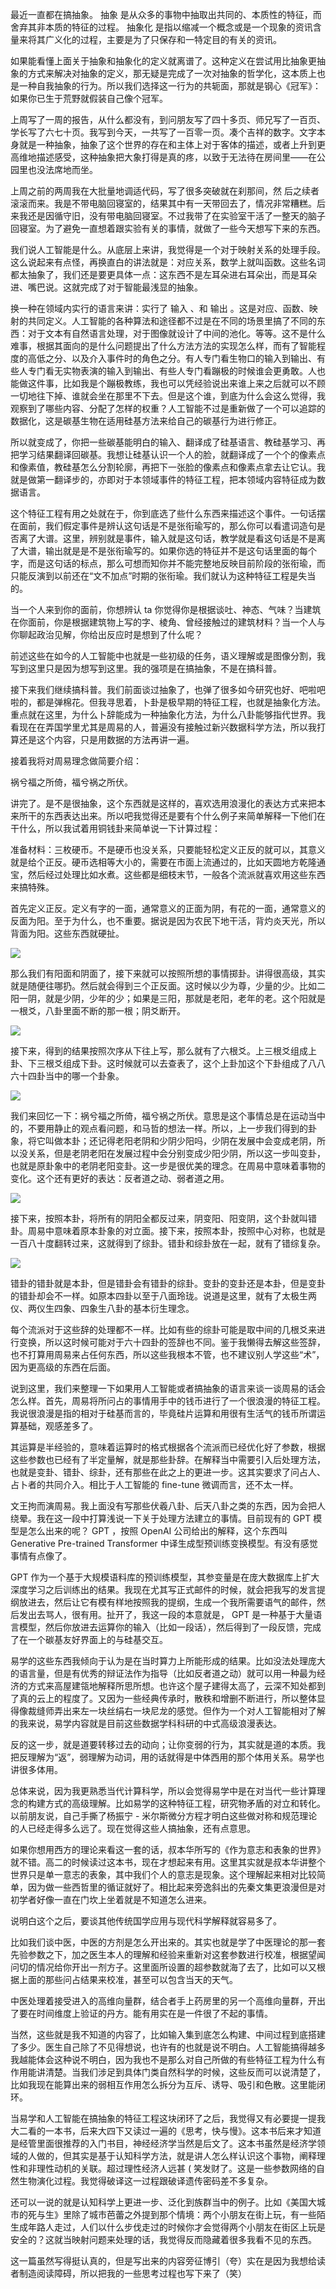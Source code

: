 最近一直都在搞抽象。 抽象 是从众多的事物中抽取出共同的、本质性的特征，而舍弃其非本质的特征的过程。 抽象化 是指以缩减一个概念或是一个现象的资讯含量来将其广义化的过程，主要是为了只保存和一特定目的有关的资讯。

如果能看懂上面关于抽象和抽象化的定义就离谱了。这种定义在尝试用比抽象更抽象的方式来解决对抽象的定义，那无疑是完成了一次对抽象的哲学化，这本质上也是一种自我抽象的行为。所以我们选择这一行为的共轭面，那就是钢心《冠军》：如果你已生于荒野就假装自己像个冠军。

上周写了一周的报告，从什么都没有，到问朋友写了四十多页、师兄写了一百页、学长写了六七十页。我写到今天，一共写了一百零一页。凑个吉祥的数字。文字本身就是一种抽象，抽象了这个世界的存在和主体上对于客体的描述，或者上升到更高维地描述感受，这种抽象把大象打得是真的疼，以致于无法待在房间里——在公园里也没法席地而坐。

上周之前的两周我在大批量地调适代码，写了很多突破就在刹那间，然 后之续者滚滚而来。我是不带电脑回寝室的，结果其中有一天带回去了，情况非常糟糕。后来我还是因循守旧，没有带电脑回寝室。不过我带了在实验室干活了一整天的脑子回寝室。为了避免一直想着跟实验有关的事情，就做了一些今天想写下来的东西。

我们说人工智能是什么。从底层上来讲，我觉得是一个对于映射关系的处理手段。这么说起来有点怪，再换直白的讲法就是：对应关系，数学上就叫函数。这些名词都太抽象了，我们还是要更具体一点：这东西不是左耳朵进右耳朵出，而是耳朵进、嘴巴说。这就完成了对于智能最浅显的抽象。

换一种在领域内实行的语言来讲：实行了 输入 、和 输出 。这是对应、函数、映射的共同定义。人工智能的各种算法和途径都不过是在不同的场景里搞了不同的东西：对于文本有自然语言处理，对于图像就设计了中间的池化。等等。这不是什么难事，根据其面向的是什么问题提出了什么方法方法的实现怎么样，而有了智能程度的高低之分、以及介入事件时的角色之分。有人专门看生物口的输入到输出、有些人专门看无实物表演的输入到输出、有些人专门看蹦极的时候谁会更勇敢。人也能做这件事，比如我是个蹦极教练，我也可以凭经验说出来谁上来之后就可以不顾一切地往下掉、谁就会坐在那里不下去。但是这个谁，到底为什么会这么觉得，我观察到了哪些内容、分配了怎样的权重？人工智能不过是重新做了一个可以追踪的数据化，这是碳基生物在适用硅基方法来给自己的碳基行为进行修正。

所以就变成了，你把一些碳基能明白的输入、翻译成了硅基语言、教硅基学习、再把学习结果翻译回碳基。我想让硅基认识一个人的脸，就翻译成了一个个的像素点和像素值，教硅基怎么分割轮廓，再把下一张脸的像素点和像素点拿去让它认。我就是做第一翻译步的，亦即对于本领域事件的特征工程，把本领域内容特征成为数据语言。

这个特征工程有用之处就在于，你到底选了些什么东西来描述这个事件。一句话摆在面前，我们假定事件是辨认这句话是不是张衔瑜写的，那么你可以看遣词造句是否离了大谱。这里，辨别就是事件，输入就是这句话，教学就是看这句话是不是离了大谱，输出就是是不是张衔瑜写的。如果你选的特征并不是这句话里面的每个字，而是这句话的标点，那么可想而知你并不能完整地反映目前阶段的张衔瑜，而只能反演到以前还在“文不加点”时期的张衔瑜。我们就认为这种特征工程是失当的。

当一个人来到你的面前，你想辨认 ta 你觉得你是根据谈吐、神态、气味？当建筑在你面前，你是根据建筑物上写的字、棱角、曾经接触过的建筑材料？当一个人与你聊起政治见解，你给出反应时是想到了什么呢？

前述这些在如今的人工智能中也就是一些初级的任务，语义理解或是图像分割，我写到这里只是因为想写到这里。我的强项是在搞抽象，不是在搞科普。

接下来我们继续搞科普。我们前面谈过抽象了，也弹了很多如今研究也好、吧啦吧啦的，都是弹棉花。但我寻思着，卜卦是极早期的特征工程，也就是抽象化方法。重点就在这里，为什么卜辞能成为一种抽象化方法，为什么八卦能够指代世界。我看现在在弄国学里尤其是周易的人，普遍没有接触过新兴数据科学方法，所以我打算还是这个内容，只是用数据的方法再讲一遍。

接着我将对周易理念做简要介绍：

祸兮福之所倚，福兮祸之所伏。

讲完了。是不是很抽象，这个东西就是这样的，喜欢选用浪漫化的表达方式来把本来所干的东西表达出来。所以吧我觉得还是要有个什么例子来简单解释一下他们在干什么，所以我试着用铜钱卦来简单说一下计算过程：

准备材料：三枚硬币。不是硬币也没关系，只要能轻松定义正反的就可以，其意义就是给个正反。硬币选相等大小的，需要在市面上流通过的，比如天圆地方乾隆通宝，然后经过处理比如水煮。这些都是细枝末节，一般各个流派就喜欢用这些东西来搞特殊。

首先定义正反。定义有字的一面，通常意义的正面为阴，有花的一面，通常意义的反面为阳。至于为什么，也不重要。据说是因为农民下地干活，背灼炎天光，所以背面为阳。这些东西就硬扯。

![](./images/img_001.jpeg)

那么我们有阳面和阴面了，接下来就可以按照所想的事情掷卦。讲得很高级，其实就是随便往哪扔。然后就会得到三个正反面。这时候以少为尊，少量的少。比如二阳一阴，就是少阴，少年的少；如果是三阳，那就是老阳，老年的老。这个阳就是一根爻，八卦里面不断的那一根；阴爻断开。

![](./images/img_002.png)

接下来，得到的结果按照次序从下往上写，那么就有了六根爻。上三根爻组成上卦、下三根爻组成下卦。这时候就可以去查表了，这个上卦加这个下卦组成了八八六十四卦当中的哪一个卦象。

![](./images/img_003.png)

我们来回忆一下：祸兮福之所倚，福兮祸之所伏。意思是这个事情总是在运动当中的，不要用静止的观点看问题，和马哲的想法一样。所以，上一步我们得到的卦象，将它叫做本卦；还记得老阳老阴和少阴少阳吗，少阴在发展中会变成老阴，所以没关系，但是老阴老阳在发展过程中会分别变成少阳少阴，所以这一步叫变卦，也就是原卦象中的老阴老阳变卦。这一步是很优美的理念。在周易中意味着事物的变化。这个还有更好的表达：反者道之动、弱者道之用。

![](./images/img_004.png)

接下来，按照本卦，将所有的阴阳全都反过来，阴变阳、阳变阴，这个卦就叫错卦。周易中意味着原本卦象的对立面。接下来，按照本卦，按照中心对称，也就是一百八十度翻转过来，这就得到了综卦。错卦和综卦放在一起，就有了错综复杂。

![](./images/img_005.png)

错卦的错卦就是本卦，但是错卦会有错卦的综卦。变卦的变卦还是本卦，但是变卦的错卦却会不一样。如原本四卦以至于八面玲珑。说道是这里，就有了太极生两仪、两仪生四象、四象生八卦的基本衍生理念。

每个流派对于这些辞的处理都不一样。比如有些的综卦可能是取中间的几根爻来进行变换，所以这时候可能对于六十四卦的签辞也不同。鉴于我懒得去解这些签辞，也不打算用周易来占任何东西，所以这些我根本不管，也不建议别人学这些“术”，因为更高级的东西在后面。

说到这里，我们来整理一下如果用人工智能或者搞抽象的语言来谈一谈周易的话会怎么样。首先，周易将所问占的事情用手中的钱币进行了一个很浪漫的特征工程。我说很浪漫是指的相对于硅基而言的，毕竟硅片运算和用很有生活气的钱币所谓运算基础，观感差多了。

其运算是半经验的，意味着运算时的格式根据各个流派而已经优化好了参数，根据这些参数也已经有了半定量解，就是那些卦辞。在解释当中需要引入后处理方法，也就是变卦、错卦、综卦，还有那些在此之上的更进一步。这其实要求了问占人、占卜者的共同介入。相比于人工智能的 fine-tune 微调而言，还不太一样。

文王拘而演周易。我上面没有写那些伏羲八卦、后天八卦之类的东西，因为会把人绕晕。我在这一段中打算浅说一下关于处理方法建立的事情。目前现有的 GPT 模型是怎么出来的呢？ GPT ，按照 OpenAI 公司给出的解释，这个东西叫 Generative Pre-trained Transformer 中译生成型预训练变换模型。有没有感觉事情有点像了。

GPT 作为一个基于大规模语料库的预训练模型，其参变量是在庞大数据库上扩大深度学习之后训练出的结果。我现在尤其写正式邮件的时候，就会把我写的发言提纲放进去，然后让它有模有样地按照我的提纲，生成一个我所需要语气的邮件，然后发出去骂人，很有用。扯开了，我这一段的本意就是， GPT 是一种基于大量语言模型，然后你放进去运算你的输入（比如一段话），然后得到了一段反馈，完成了在一个碳基友好界面上的与硅基交互。

易学的这些东西我倾向于认为是在当时算力上所能形成的结果。比如没法处理庞大的语言量，但是有优秀的辩证法作为指导（比如反者道之动）就可以用一种最为经济的方式来高屋建瓴地解释所思所想。也许这个屋子建得太高了，云深不知处都到了真的云上的程度了。又因为一些经典传承时，散秩和增删不断进行，所以整体显得像裁缝师弄出来左一块丝绢右一块尼龙的感觉。但作为一个对人工智能相对了解的我来说，易学内容就是目前这些数据学科科研的中式高级浪漫表达。

反的这一步，就是道要转移过去的动向；让你变弱的行为，其实就是道的本质。我把反理解为“返”，弱理解为动词，用的话就得是中体西用的那个体用关系。易学也讲很多体用。

总体来说，因为我更熟悉当代计算科学，所以会觉得易学中是在对当代一些计算理念的构建方式的高级理解。比如易学的这种特征工程，研究物矛盾的对立和转化。以前朋友说，自己手撕了杨振宁 - 米尔斯微分方程才明白这些做对称和规范理论的人已经走得多么远了。现在觉得这些人搞抽象，还有点意思。

如果你想用西方的理论来看这一套的话，叔本华所写的《作为意志和表象的世界》就不错。高二的时候读过这本书，现在才想起来有用。这里其实就是叔本华讲整个世界只是单一意志的表象，其中我们个人的意志是现象。这个理解起来相对比较简单，因为做一些西哲里的循证就好了。相比起来旁逸斜出的先秦文集更浪漫但是对初学者好像一直在门坎上坐着就是不知道怎么进来。

说明白这个之后，要谈其他传统国学应用与现代科学解释就容易多了。

比如我们谈中医，中医的方剂是怎么开出来的。其实也就是学了中医理论的那一套先验参数之下，加之医生本人的理解和经验来重新对这套参数进行校准，根据望闻问切的情况给你开出一剂方子。这里面所设置的超参数就海了去了，比如可以又根据上面的那些问占结果来校准，甚至可以包含当天的天气。

中医处理着接受进入的高维向量群，结合者手上药房里的另一个高维向量群，开出了要在时间维度上验证的丹方。能有用实在是一件很了不起的事情。

当然，这些就是我不知道的内容了，比如输入集到底怎么构建、中间过程到底搭建了多少。医生自己除了不见得想说，也许有的也就是说不明白。人工智能搞得越多我越能体会这种说不明白，因为我也不是那么对自己所做的有些特征工程为什么有作用能讲清楚。当我们涉足到具体门类自然科学的时候，这些反而可以说清楚了，比如我现在能算出来的弱相互作用怎么拆分为互斥、诱导、吸引和色散。这里能闭环。

当易学和人工智能在搞抽象的特征工程这块闭环了之后，我觉得又有必要提一提我大二看的一本书，后来大四下又读过一遍的《思考，快与慢》。这本书后来才知道是经管里面很推荐的入门书目，神经经济学当然是后文了。这本书虽然是经济学领域的人做的，但其实是基于认知科学方法，就是讲人怎么样认识这个事物，阐释理性和非理性动机的关联。超过理性经济人远甚 ( 笑发财了。这是一些参数网络的自然生物演化过程。我觉得破译这一过程跟破译遗传密码差不多复杂。

还可以一说的就是认知科学上更进一步、泛化到族群当中的例子。比如《美国大城市的死与生》里除了城市芭蕾之外提到那个情境：两个小朋友在街上玩，有一些陌生成年路人走过，人们以什么步伐走过的时候你才会觉得两个小朋友在街区上玩是安全的？这就当映射问题来处理的话，我觉得反而隐藏着很多我看不见的东西。

这一篇虽然写得挺认真的，但是写出来的内容旁征博引（夸）实在是因为我想给读者制造阅读障碍，所以把我的一些思考过程也写下来了（笑）
